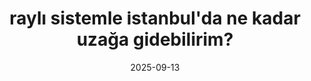 ---
layout: project
title: raylı sistemle i̇stanbul'da ne kadar uzağa gidebilirim?
title_en: how far can i travel in istanbul using the rail system? 
category: web haritalar
category_en: web maps
date: 2025-09-13
description: Bu harita, yürüme ve ulaşım süresini birleştirerek İstanbul'da ulaşılabilir alanları görselleştirir.
description_en: This map visualizes accessible areas in Istanbul by combining walking and travel times.
has_full_page: false
show_carousel: true
carousel_images: "page.png"
site_url: https://blog.atr0p.dev/how-far
#translations:
#  - lang: tr
#    url: /projects/teletext-map/
#  - lang: en
#    url: /projects/teletext-map-en/
---